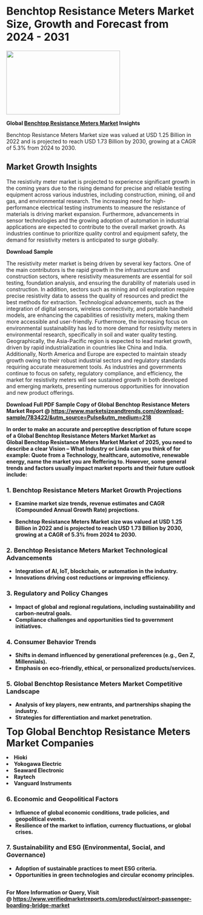 <H1>Benchtop Resistance Meters Market Size, Growth and Forecast from 2024 - 2031</H1><img class="aligncenter size-medium wp-image-584254" src="https://thirdeyenews.in/wp-content/uploads/2024/09/Global-Market-Research-300x168.jpeg" alt="" width="300" height="168" /><p><strong>Global&nbsp;<a href="https://www.marketsizeandtrends.com/download-sample/783422/&amp;utm_source=Pulse&amp;utm_medium=218">Benchtop Resistance Meters Market</a> Insights</strong></p><p>Benchtop Resistance Meters Market size was valued at USD 1.25 Billion in 2022 and is projected to reach USD 1.73 Billion by 2030, growing at a CAGR of 5.3% from 2024 to 2030.</p><p><h2>Market Growth Insights</h2> <p>The resistivity meter market is projected to experience significant growth in the coming years due to the rising demand for precise and reliable testing equipment across various industries, including construction, mining, oil and gas, and environmental research. The increasing need for high-performance electrical testing instruments to measure the resistance of materials is driving market expansion. Furthermore, advancements in sensor technologies and the growing adoption of automation in industrial applications are expected to contribute to the overall market growth. As industries continue to prioritize quality control and equipment safety, the demand for resistivity meters is anticipated to surge globally.</p> <p><strong>Download Sample</strong></p> <p>The resistivity meter market is being driven by several key factors. One of the main contributors is the rapid growth in the infrastructure and construction sectors, where resistivity measurements are essential for soil testing, foundation analysis, and ensuring the durability of materials used in construction. In addition, sectors such as mining and oil exploration require precise resistivity data to assess the quality of resources and predict the best methods for extraction. Technological advancements, such as the integration of digital sensors, wireless connectivity, and portable handheld models, are enhancing the capabilities of resistivity meters, making them more accessible and user-friendly. Furthermore, the increasing focus on environmental sustainability has led to more demand for resistivity meters in environmental research, specifically in soil and water quality testing. Geographically, the Asia-Pacific region is expected to lead market growth, driven by rapid industrialization in countries like China and India. Additionally, North America and Europe are expected to maintain steady growth owing to their robust industrial sectors and regulatory standards requiring accurate measurement tools. As industries and governments continue to focus on safety, regulatory compliance, and efficiency, the market for resistivity meters will see sustained growth in both developed and emerging markets, presenting numerous opportunities for innovation and new product offerings.</p> <p><strong></p><p><span class=""><strong>Download Full PDF Sample Copy of Global Benchtop Resistance Meters Market Report</strong> @ <a href="https://www.marketsizeandtrends.com/download-sample/783422/&amp;utm_source=Pulse&amp;utm_medium=218" target="_blank">https://www.marketsizeandtrends.com/download-sample/783422/&amp;utm_source=Pulse&amp;utm_medium=218</a></span></p><p>In order to make an accurate and perceptive description of future scope of a Global&nbsp;Benchtop Resistance Meters Market Market as Global&nbsp;Benchtop Resistance Meters Market Market of 2025, you need to describe a clear Vision &ndash; What Industry or Linda can you think of for example: Quote from a Technology, healthcare, automotive, renewable energy, name the market you are Reffering to. However, some general trends and factors usually impact market reports and their future outlook include:</p><h3>1.&nbsp;<strong>Benchtop Resistance Meters Market Growth Projections</strong></h3><ul><li>Examine market size trends, revenue estimates and CAGR (Compounded Annual Growth Rate) projections.</li><li><p>Benchtop Resistance Meters Market size was valued at USD 1.25 Billion in 2022 and is projected to reach USD 1.73 Billion by 2030, growing at a CAGR of 5.3% from 2024 to 2030.</p></li></ul><h3>2.&nbsp;<strong>Benchtop Resistance Meters Market Technological Advancements</strong></h3><ul><li>Integration of AI, IoT, blockchain, or automation in the industry.</li><li>Innovations driving cost reductions or improving efficiency.</li></ul><h3>3.&nbsp;<strong>Regulatory and Policy Changes</strong></h3><ul><li>Impact of global and regional regulations, including sustainability and carbon-neutral goals.</li><li>Compliance challenges and opportunities tied to government initiatives.</li></ul><h3>4.&nbsp;<strong>Consumer Behavior Trends</strong></h3><ul><li>Shifts in demand influenced by generational preferences (e.g., Gen Z, Millennials).</li><li>Emphasis on eco-friendly, ethical, or personalized products/services.</li></ul><h3>5.&nbsp;<strong>Global Benchtop Resistance Meters Market Competitive Landscape</strong></h3><ul><li>Analysis of key players, new entrants, and partnerships shaping the industry.</li><li>Strategies for differentiation and market penetration.</li></ul><p data-pm-slice="1 1 []"><span style="color: inherit; font-family: inherit; font-size: 25px;">Top Global Benchtop Resistance Meters Market Companies</span></p><div class="" data-test-id=""><p><li>Hioki</li><li> Yokogawa Electric</li><li> Seaward Electronic</li><li> Raytech</li><li> Vanguard Instruments</li></p></div><h3>6.&nbsp;<strong>Economic and Geopolitical Factors</strong></h3><ul><li>Influence of global economic conditions, trade policies, and geopolitical events.</li><li>Resilience of the market to inflation, currency fluctuations, or global crises.</li></ul><h3>7.&nbsp;<strong>Sustainability and ESG (Environmental, Social, and Governance)</strong></h3><ul><li>Adoption of sustainable practices to meet ESG criteria.</li><li>Opportunities in green technologies and circular economy principles.</li></ul><h2><strong style="font-size: 14px;">For More Information or Query, Visit @&nbsp;</strong><a style="background-color: #ffffff; font-size: 14px;" href="https://www.marketsizeandtrends.com/report/benchtop-resistance-meters-market/" target="_blank">https://www.verifiedmarketreports.com/product/airport-passenger-boarding-bridge-market</a></h2>
